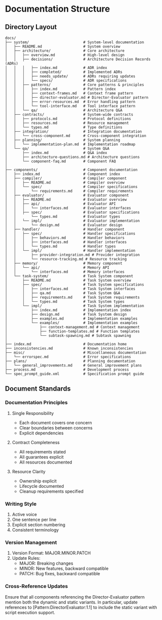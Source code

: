 # Documentation Structure

## Directory Layout
```
docs/
├── system/                         # System-level documentation
│   ├── README.md                   # System overview
│   ├── architecture/               # Core architecture
│   │   ├── overview.md             # High-level design
│   │   ├── decisions/              # Architecture Decision Records (ADRs)
│   │   │   ├── index.md            # ADR index
│   │   │   ├── completed/          # Implemented ADRs
│   │   │   ├── needs_update/       # ADRs requiring updates
│   │   │   └── specs/              # ADR specifications
│   │   ├── patterns/               # Core patterns & principles
│   │   │   ├── index.md            # Pattern index
│   │   │   ├── context-frames.md   # Context frame pattern
│   │   │   ├── director-evaluator.md # Director-Evaluator pattern
│   │   │   ├── error-resources.md  # Error handling pattern
│   │   │   └── tool-interface.md   # Tool interface pattern
│   │   └── qa/                     # Architecture Q&A
│   ├── contracts/                  # System-wide contracts
│   │   ├── protocols.md            # Protocol definitions
│   │   ├── resources.md            # Resource management
│   │   └── types.md                # Type definitions
│   ├── integration/                # Integration documentation
│   │   └── cross-component.md      # Cross-component integration
│   ├── planning/                   # System planning
│   │   └── implementation-plan.md  # Implementation roadmap
│   └── qa/                         # System Q&A
│       ├── index.md                # Q&A index
│       ├── architecture-questions.md # Architecture questions
│       └── component-faq.md        # Component FAQ
│
├── components/                     # Component documentation
│   ├── index.md                    # Component index
│   ├── compiler/                   # Compiler component
│   │   ├── README.md               # Compiler overview
│   │   └── spec/                   # Compiler specifications
│   │       └── requirements.md     # Compiler requirements
│   ├── evaluator/                  # Evaluator component
│   │   ├── README.md               # Evaluator overview
│   │   ├── api/                    # Evaluator API
│   │   │   └── interfaces.md       # Evaluator interfaces
│   │   ├── spec/                   # Evaluator specifications
│   │       └── types.md            # Evaluator types
│   │   └── impl/                   # Evaluator implementation
│   │       └── design.md           # Evaluator design
│   ├── handler/                    # Handler component
│   │   ├── spec/                   # Handler specifications
│   │   │   ├── behaviors.md        # Handler behaviors
│   │   │   ├── interfaces.md       # Handler interfaces
│   │   │   └── types.md            # Handler types
│   │   └── impl/                   # Handler implementation
│   │       ├── provider-integration.md # Provider integration
│   │       └── resource-tracking.md # Resource tracking
│   ├── memory/                     # Memory component
│   │   └── api/                    # Memory API
│   │       └── interfaces.md       # Memory interfaces
│   └── task-system/                # Task System component
│       ├── README.md               # Task System overview
│       ├── spec/                   # Task System specifications
│       │   ├── interfaces.md       # Task System interfaces
│       │   ├── qa.md               # Task System Q&A
│       │   ├── requirements.md     # Task System requirements
│       │   └── types.md            # Task System types
│       └── impl/                   # Task System implementation
│           ├── index.md            # Implementation index
│           ├── design.md           # Task System design
│           ├── examples.md         # Implementation examples
│           └── examples/           # Implementation examples
│               ├── context-management.md # Context management
│               ├── function-templates.md # Function templates
│               └── subtask-spawning.md # Subtask spawning
│
├── index.md                        # Documentation home
├── inconsistencies.md              # Known inconsistencies
├── misc/                           # Miscellaneous documentation
│   └── errorspec.md                # Error specifications
├── plans/                          # Planning documentation
│   └── general_improvements.md     # General improvement plans
├── process.md                      # Development process
└── spec_prompt_guide.xml           # Specification prompt guide
```

## Document Standards

### Documentation Principles
1. Single Responsibility
   - Each document covers one concern
   - Clear boundaries between concerns
   - Explicit dependencies

2. Contract Completeness
   - All requirements stated
   - All guarantees explicit
   - All resources documented

3. Resource Clarity
   - Ownership explicit
   - Lifecycle documented
   - Cleanup requirements specified

### Writing Style
1. Active voice
2. One sentence per line
3. Explicit section numbering
4. Consistent terminology

### Version Management
1. Version Format: MAJOR.MINOR.PATCH
2. Update Rules:
   - MAJOR: Breaking changes
   - MINOR: New features, backward compatible
   - PATCH: Bug fixes, backward compatible

### Cross-Reference Updates
Ensure that all components referencing the Director-Evaluator pattern mention both the dynamic and static variants. In particular, update references to [Pattern:DirectorEvaluator:1.1] to include the static variant with script execution support.
